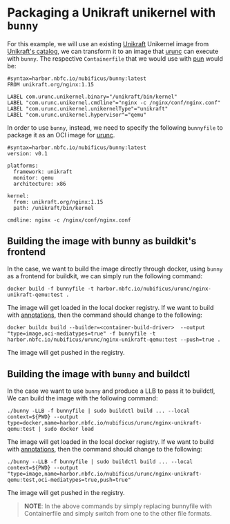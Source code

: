 # Packaging a Unikraft unikernel with `bunny`

For this example, we will use an existing [Unikraft](unikraft.org) Unikernel
image from [Unikraft's catalog](https://github.com/unikraft/catalog), we can
transform it to an image that [urunc](https://github.com/nubificus/urunc) can
execute with `bunny`. The respective `Containerfile` that we would use with
[pun](https://github.com/nubificus/pun) would be:

```
#syntax=harbor.nbfc.io/nubificus/bunny:latest
FROM unikraft.org/nginx:1.15

LABEL com.urunc.unikernel.binary="/unikraft/bin/kernel"
LABEL "com.urunc.unikernel.cmdline"="nginx -c /nginx/conf/nginx.conf"
LABEL "com.urunc.unikernel.unikernelType"="unikraft"
LABEL "com.urunc.unikernel.hypervisor"="qemu"
```

In order to use `bunny`, instead, we need to specify the
following `bunnyfile` to package it as an OCI image for
[urunc](https://github.com/nubificus/urunc).

```
#syntax=harbor.nbfc.io/nubificus/bunny:latest
version: v0.1

platforms:
  framework: unikraft
  monitor: qemu
  architecture: x86

kernel:
  from: unikraft.org/nginx:1.15
  path: /unikraft/bin/kernel

cmdline: nginx -c /nginx/conf/nginx.conf
```

## Building the image with bunny as buildkit's frontend

In the case, we want to build the image directly through docker, using `bunny`
as a frontend for buildkit, we can simply run the following command:

```
docker build -f bunnyfile -t harbor.nbfc.io/nubificus/urunc/nginx-unikraft-qemu:test .
```

The image will get loaded in the local docker registry. If we want to build with
[annotations](#https://github.com/nubificus/bunny/docs/annotations.md), then the
command should change to the following:

```
docker buildx build --builder=<container-build-driver>  --output "type=image,oci-mediatypes=true" -f bunnyfile -t harbor.nbfc.io/nubificus/urunc/nginx-unikraft-qemu:test --push=true .
```

The image will get pushed in the registry.

## Building the image with `bunny` and buildctl

In the case we want to use `bunny` and produce a LLB to pass it to buildctl,
We can build the image with the following command:

```
./bunny -LLB -f bunnyfile | sudo buildctl build ... --local context=${PWD} --output type=docker,name=harbor.nbfc.io/nubificus/urunc/nginx-unikraft-qemu:test | sudo docker load
```

The image will get loaded in the local docker registry. If we want to build with
[annotations](#https://github.com/nubificus/bunny/docs/annotations.md), then the
command should change to the following:

```
./bunny --LLB -f bunnyfile | sudo buildctl build ... --local context=${PWD} --output "type=image,name=harbor.nbfc.io/nubificus/urunc/nginx-unikraft-qemu:test,oci-mediatypes=true,push=true"
```

The image will get pushed in the registry.

> **NOTE**: In the above commands by simply replacing bunnyfile with
> Containerfile and simply switch from one to the other file formats.
